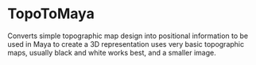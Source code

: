 # TopoToMaya
Converts simple topographic map design into positional information to be used in Maya to create a 3D representation
uses very basic topographic maps, usually black and white works best, and a smaller image.
